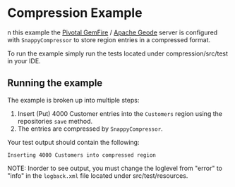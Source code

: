# Compression Example

n this example the [Pivotal GemFire](https://pivotal.io/pivotal-gemfire) / [Apache Geode](http://geode.apache.org/) server is configured with `SnappyCompressor` to store region entries in a compressed format.

To run the example simply run the tests located under compression/src/test in your IDE.

## Running the example

The example is broken up into multiple steps:
1. Insert (Put) 4000 Customer entries into the `Customers` region using the repositories `save` method.
2. The entries are compressed by `SnappyCompressor`.

Your test output should contain the following:

    Inserting 4000 Customers into compressed region
    
NOTE: Inorder to see output, you must change the loglevel from "error" to "info" in the `logback.xml` file located under src/test/resources.